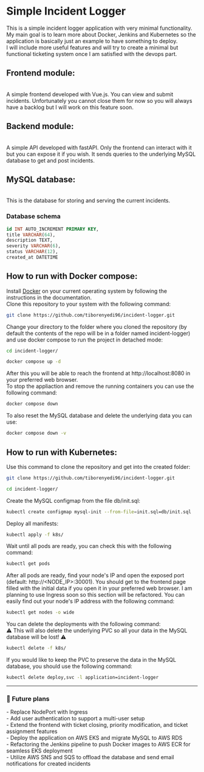# Simple Incident Logger<br/>

This is a simple incident logger application with very minimal functionality.<br/>My main goal is to learn more about Docker, Jenkins and Kubernetes so the application is basically just an example to have something to deploy.<br/>I will include more useful features and will try to create a minimal but functional ticketing system once I am satisfied with the devops part.

<h2>Frontend module:</h2><br/>
A simple frontend developed with Vue.js. You can view and submit incidents. Unfortunately you cannot close them for now so you will always have a backlog but I will work on this feature soon.<br/>

<h2>Backend module:</h2><br/>
A simple API developed with fastAPI. Only the frontend can interact with it but you can expose it if you wish. It sends queries to the underlying MySQL database to get and post incidents.<br/>

<h2>MySQL database:</h2><br/>
This is the database for storing and serving the current incidents.<br/>

<h3>Database schema</h3>

```sql
id INT AUTO_INCREMENT PRIMARY KEY,
title VARCHAR(64),
description TEXT,
severity VARCHAR(6),
status VARCHAR(12),
created_at DATETIME
```
<h2>How to run with Docker compose:</h2>
Install <a href="https://docs.docker.com">Docker</a> on your current operating system by following the instructions in the documentation.</br>
Clone this repository to your system with the following command:

```bash
git clone https://github.com/tiborenyedi96/incident-logger.git
```
Change your directory to the folder where you cloned the repository (by default the contents of the repo will be in a folder named incident-logger) and use docker compose to run the project in detached mode:
```bash
cd incident-logger/
```
```bash
docker compose up -d
```
After this you will be able to reach the frontend at http://localhost:8080 in your preferred web browser.<br>
To stop the appliaction and remove the running containers you can use the following command:
```bash
docker compose down
```
To also reset the MySQL database and delete the underlying data you can use:
```bash
docker compose down -v
```

<h2>How to run with Kubernetes:</h2>
Use this command to clone the repository and get into the created folder:

```bash
git clone https://github.com/tiborenyedi96/incident-logger.git
```
```bash
cd incident-logger/
```
Create the MySQL configmap from the file db/init.sql:
```bash
kubectl create configmap mysql-init --from-file=init.sql=db/init.sql
```
Deploy all manifests:
```bash
kubectl apply -f k8s/
```
Wait until all pods are ready, you can check this with the following command:
```bash
kubectl get pods
```
After all pods are ready, find your node's IP and open the exposed port (default: http://<NODE_IP>:30001). You should get to the frontend page filled with the initial data if you open it in your preferred web browser. I am planning to use Ingress soon so this section will be refactored. You can easily find out your node's IP address with the following command:
```bash
kubectl get nodes -o wide
```
You can delete the deployments with the following command:<br/>
⚠️ This will also delete the underlying PVC so all your data in the MySQL database will be lost! ⚠️
```bash
kubectl delete -f k8s/
```
If you would like to keep the PVC to preserve the data in the MySQL database, you should use the following command:
```bash
kubectl delete deploy,svc -l application=incident-logger
```
---

<h3>🧩 Future plans</h3>
- Replace NodePort with Ingress<br/>
- Add user authentication to support a multi-user setup<br/>
- Extend the frontend with ticket closing, priority modification, and ticket assignment features<br/>
- Deploy the application on AWS EKS and migrate MySQL to AWS RDS<br/>
- Refactoring the Jenkins pipeline to push Docker images to AWS ECR for seamless EKS deployment<br/>
- Utilize AWS SNS and SQS to offload the database and send email notifications for created incidents<br/>
